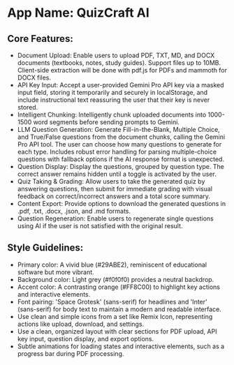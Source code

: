 # **App Name**: QuizCraft AI

## Core Features:

- Document Upload: Enable users to upload PDF, TXT, MD, and DOCX documents (textbooks, notes, study guides). Support files up to 10MB. Client-side extraction will be done with pdf.js for PDFs and mammoth for DOCX files.
- API Key Input: Accept a user-provided Gemini Pro API key via a masked input field, storing it temporarily and securely in localStorage, and include instructional text reassuring the user that their key is never stored.
- Intelligent Chunking: Intelligently chunk uploaded documents into 1000-1500 word segments before sending prompts to Gemini.
- LLM Question Generation: Generate Fill-in-the-Blank, Multiple Choice, and True/False questions from the document chunks, calling the Gemini Pro API tool. The user can choose how many questions to generate for each type. Includes robust error handling for parsing multiple-choice questions with fallback options if the AI response format is unexpected.
- Question Display: Display the questions, grouped by question type. The correct answer remains hidden until a toggle is activated by the user.
- Quiz Taking & Grading: Allow users to take the generated quiz by answering questions, then submit for immediate grading with visual feedback on correct/incorrect answers and a total score summary.
- Content Export: Provide options to download the generated questions in .pdf, .txt, .docx, .json, and .md formats.
- Question Regeneration: Enable users to regenerate single questions using AI if the user is not satisfied with the original result.

## Style Guidelines:

- Primary color: A vivid blue (#29ABE2), reminiscent of educational software but more vibrant.
- Background color: Light grey (#f0f0f0) provides a neutral backdrop.
- Accent color: A contrasting orange (#FF8C00) to highlight key actions and interactive elements.
- Font pairing: 'Space Grotesk' (sans-serif) for headlines and 'Inter' (sans-serif) for body text to maintain a modern and readable interface.
- Use clean and simple icons from a set like Remix Icon, representing actions like upload, download, and settings.
- Use a clean, organized layout with clear sections for PDF upload, API key input, question display, and export options.
- Subtle animations for loading states and interactive elements, such as a progress bar during PDF processing.